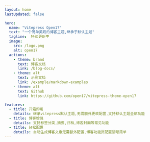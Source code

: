 ```yaml
---
layout: home
lastUpdated: false

hero:
  name: "Vitepress Open17"
  text: "一个简单美观的博客主题,继承于默认主题"
  tagline:  持续更新中
  image:
    src: /logo.png
    alt: open17
  actions:
    - theme: brand
      text: 博客文档
      link: /blog-docs/
    - theme: alt
      text: 示例文档
      link: /example/markdown-examples
    - theme: alt
      text: Github
      link: https://github.com/open17/vitepress-theme-open17

features:
  - title: 开箱即用
    details: 继承vitepress默认主题,无需额外更改配置,支持默认主题全部功能
  - title: 博客增强
    details: 支持标签分类,摘要,归档,博客封面等常见功能
  - title: 轻松配置
    details: 自动生成博客文章无需额外配置,博客功能页配置清晰简单
---
```


